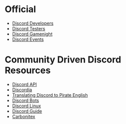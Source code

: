 <!-- TITLE: Discord Resources -->
<!-- SUBTITLE: Below is a list of useful Discord Resources -->

# Official
* [Discord Developers](http://discord.gg/discord-developers)
* [Discord Testers](http://discord.gg/discord-testers)
* [Discord Gamenight](http://discord.gg/gamenight)
* [Discord Events](http://discord.gg/events)


# Community Driven Discord Resources
* [Discord API](http://discord.gg/discord-api)
* [Discordia](https://discordapp.com/invite/WHz5r3N)
* [Translating Discord to Pirate English](https://discordapp.com/invite/N2SEsmn)
* [Discord Bots](https://discord.gg/0cDvIgU2voWn4BaD)
* [Discord Linux](https://discordapp.com/invite/MzzfY8g)
* [Discord Guide](https://discordapp.com/invite/guide)
* [Carbonitex](https://carbonitex.net/)